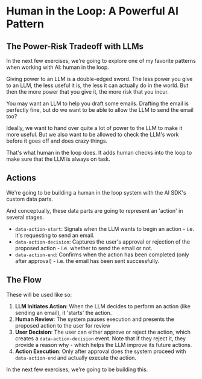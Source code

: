 # Human in the Loop: A Powerful AI Pattern

## The Power-Risk Tradeoff with LLMs

In the next few exercises, we're going to explore one of my favorite patterns when working with AI: human in the loop.

Giving power to an LLM is a double-edged sword. The less power you give to an LLM, the less useful it is, the less it can actually do in the world. But then the more power that you give it, the more risk that you incur.

You may want an LLM to help you draft some emails. Drafting the email is perfectly fine, but do we want to be able to allow the LLM to send the email too?

Ideally, we want to hand over quite a lot of power to the LLM to make it more useful. But we also want to be allowed to check the LLM's work before it goes off and does crazy things.

That's what human in the loop does. It adds human checks into the loop to make sure that the LLM is always on task.

## Actions

We're going to be building a human in the loop system with the AI SDK's custom data parts.

And conceptually, these data parts are going to represent an 'action' in several stages.

- `data-action-start`: Signals when the LLM wants to begin an action - i.e. it's requesting to send an email.
- `data-action-decision`: Captures the user's approval or rejection of the proposed action - i.e. whether to send the email or not.
- `data-action-end`: Confirms when the action has been completed (only after approval) - i.e. the email has been sent successfully.

## The Flow

These will be used like so:

1. **LLM Initiates Action**: When the LLM decides to perform an action (like sending an email), it 'starts' the action.
2. **Human Review**: The system pauses execution and presents the proposed action to the user for review
3. **User Decision**: The user can either approve or reject the action, which creates a `data-action-decision` event. Note that if they reject it, they provide a reason why - which helps the LLM improve its future actions.
4. **Action Execution**: Only after approval does the system proceed with `data-action-end` and actually execute the action.

In the next few exercises, we're going to be building this.
